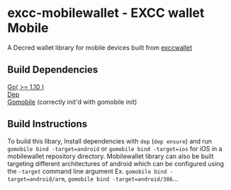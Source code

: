 # excc-mobilewallet - EXCC wallet Mobile

A Decred wallet library for mobile devices built from [exccwallet](https://github.com/exccoin/exccwallet)

## Build Dependencies

[Go( >= 1.10 )](http://golang.org/doc/install)  
[Dep](https://github.com/golang/dep/releases)  
[Gomobile](https://github.com/golang/go/wiki/Mobile#tools) (correctly init'd with gomobile init)  

## Build Instructions

To build this libary, Install dependencies with `dep` (`dep ensure`) and run `gomobile bind -target=android` or `gomobile bind -target=ios` for iOS in a mobilewallet repository directory. Mobilewallet library can also be built targeting different architectures of android which can be configured using the `-target` command line argument Ex. `gomobile bind -target=android/arm`, `gomobile bind -target=android/386`...
